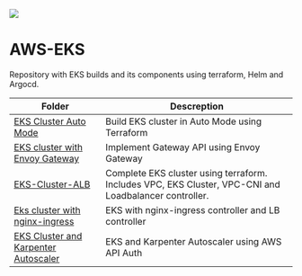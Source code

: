 [<img src="https://vettom-images.s3.eu-west-1.amazonaws.com/logo/vettom-banner.jpg">](https://vettom.pages.dev/)


# AWS-EKS
Repository with EKS builds and its components using terraform, Helm and Argocd. 

| Folder | Descreption |
| ------------------- | ------------------ |
|[EKS Cluster Auto Mode](https://github.com/vettom/aws-eks-terraform/tree/main/EKS-AUTO-Mode)|Build EKS cluster in Auto Mode using Terraform|
|[EKS cluster  with Envoy Gateway](https://github.com/vettom/aws-eks-terraform/tree/main/EKS-Envoy-Gateway)|Implement Gateway API using Envoy Gateway|
|[EKS-Cluster-ALB](https://github.com/vettom/aws-eks-terraform/tree/main/EKS-Cluster-ALB)|Complete EKS cluster using terraform. Includes VPC, EKS Cluster, VPC-CNI and Loadbalancer controller.|
|[Eks cluster with nginx-ingress](https://github.com/vettom/aws-eks-terraform/tree/main/EKS-Cluster-ingress)|EKS with nginx-ingress controller and LB controller|
|[EKS Cluster and Karpenter Autoscaler](https://github.com/vettom/aws-eks-terraform/tree/main/EKS-Cluster-karpenter-V1)|EKS and Karpenter Autoscaler using AWS API Auth|


